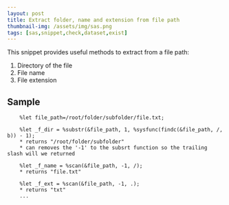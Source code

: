 ```yaml
---
layout: post
title: Extract folder, name and extension from file path
thumbnail-img: /assets/img/sas.png
tags: [sas,snippet,check,dataset,exist]
---
```


This snippet provides useful methods to extract from a file path:
1) Directory of the file
2) File name
3) File extension

## Sample
```
    %let file_path=/root/folder/subfolder/file.txt;
    
    %let _f_dir = %substr(&file_path, 1, %sysfunc(findc(&file_path, /, b)) - 1);
    * returns "/root/folder/subfolder"
    * can removes the '-1' to the subsrt function so the trailing slash will we returned
    
    %let _f_name = %scan(&file_path, -1, /);
    * returns "file.txt"
    
    %let _f_ext = %scan(&file_path, -1, .);
    * returns "txt"
    ...
```
